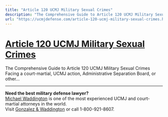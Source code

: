 ```yaml
---
title: "Article 120 UCMJ Military Sexual Crimes"
description: "The Comprehensive Guide to Article 120 UCMJ Military Sexual Crimes Facing a court-martial, UCMJ action, Administrative Separation Board, or other..."
url: "https://ucmjdefense.com/article-120-ucmj-military-sexual-crimes.html"
---
```


# [Article 120 UCMJ Military Sexual Crimes](https://ucmjdefense.com/article-120-ucmj-military-sexual-crimes.html)

The Comprehensive Guide to Article 120 UCMJ Military Sexual Crimes Facing a court-martial, UCMJ action, Administrative Separation Board, or other...

---

**Need the best military defense lawyer?**  
[Michael Waddington](https://ucmjdefense.com/attorneys/michael-stewart-waddington-partner.html) is one of the most experienced UCMJ and court-martial attorneys in the world.  
Visit [Gonzalez & Waddington](https://ucmjdefense.com) or call 1-800-921-8607.
